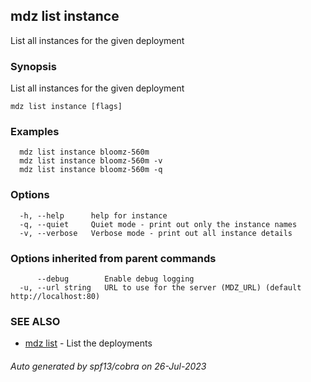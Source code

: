 ## mdz list instance

List all instances for the given deployment

### Synopsis

List all instances for the given deployment

```
mdz list instance [flags]
```

### Examples

```
  mdz list instance bloomz-560m
  mdz list instance bloomz-560m -v
  mdz list instance bloomz-560m -q
```

### Options

```
  -h, --help      help for instance
  -q, --quiet     Quiet mode - print out only the instance names
  -v, --verbose   Verbose mode - print out all instance details
```

### Options inherited from parent commands

```
      --debug        Enable debug logging
  -u, --url string   URL to use for the server (MDZ_URL) (default http://localhost:80)
```

### SEE ALSO

* [mdz list](mdz_list.md)	 - List the deployments

###### Auto generated by spf13/cobra on 26-Jul-2023
